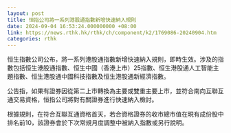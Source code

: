 ```yaml
---
layout: post
title: 恒指公司將一系列港股通指數新增快速納入規則
date: 2024-09-04 16:53:24.000000000 +08:00
link: https://news.rthk.hk/rthk/ch/component/k2/1769086-20240904.htm
categories: rthk
---
```


恒生指數公司公布，將一系列港股通指數新增快速納入規則，即時生效。涉及的指數包括恒生港股通指數、恒生中國（香港上市）25指數、恒生港股通人工智能主題指數、恒生港股通中國科技指數及恒生港股通新經濟指數。

公告指，如果有證券因從第二上市轉換為主要或雙重主要上市，並符合南向互聯互通交易資格，恒指公司將對有關證券進行快速納入檢討。

根據規則，在符合互聯互通資格首天，若合資格證券的收市總市值在現有成份股中排名前10，該證券會於下次常規月度調整中被納入指數或另行說明。

